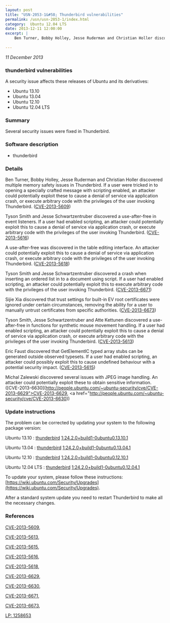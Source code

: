 ```yaml
---
layout: post
title: "USN-2053-1&#58; Thunderbird vulnerabilities"
permalink: /usn/usn-2053-1/index.html
category:  Ubuntu 12.04 LTS
date: 2013-12-11 12:00:00
excerpt: |
    Ben Turner, Bobby Holley, Jesse Ruderman and Christian Holler discovered multiple memory safety issues in Thunderbird. If a user were tricked in to opening a specially crafted message with scripting enabled, an attacker could potentially exploit these to cause a denial of service via application crash, or execute arbitrary code with the privileges of the user invoking Thunderbird. ([CVE-2013-5609](http://people.ubuntu.com/~ubuntu-security/cve/CVE-2013-5609))
    
--- 
```

 
 

*11 December 2013*

### thunderbird vulnerabilities

A security issue affects these releases of Ubuntu and its derivatives:

* Ubuntu 13.10
* Ubuntu 13.04
* Ubuntu 12.10
* Ubuntu 12.04 LTS

### Summary

Several security issues were fixed in Thunderbird. 

### Software description

* thunderbird 

### Details

Ben Turner, Bobby Holley, Jesse Ruderman and Christian Holler discovered multiple memory safety issues in Thunderbird. If a user were tricked in to opening a specially crafted message with scripting enabled, an attacker could potentially exploit these to cause a denial of service via application crash, or execute arbitrary code with the privileges of the user invoking Thunderbird. ([CVE-2013-5609](http://people.ubuntu.com/~ubuntu-security/cve/CVE-2013-5609))

Tyson Smith and Jesse Schwartzentruber discovered a use-after-free in event listeners. If a user had enabled scripting, an attacker could potentially exploit this to cause a denial of service via application crash, or execute arbitrary code with the privileges of the user invoking Thunderbird. ([CVE-2013-5616](http://people.ubuntu.com/~ubuntu-security/cve/CVE-2013-5616))

A use-after-free was discovered in the table editing interface. An attacker could potentially exploit this to cause a denial of service via application crash, or execute arbitrary code with the privileges of the user invoking Thunderbird. ([CVE-2013-5618](http://people.ubuntu.com/~ubuntu-security/cve/CVE-2013-5618))

Tyson Smith and Jesse Schwartzentruber discovered a crash when inserting an ordered list in to a document using script. If a user had enabled scripting, an attacker could potentially exploit this to execute arbitrary code with the privileges of the user invoking Thunderbird. ([CVE-2013-6671](http://people.ubuntu.com/~ubuntu-security/cve/CVE-2013-6671))

Sijie Xia discovered that trust settings for built-in EV root certificates were ignored under certain circumstances, removing the ability for a user to manually untrust certificates from specific authorities. ([CVE-2013-6673](http://people.ubuntu.com/~ubuntu-security/cve/CVE-2013-6673))

Tyson Smith, Jesse Schwartzentruber and Atte Kettunen discovered a use-after-free in functions for synthetic mouse movement handling. If a user had enabled scripting, an attacker could potentially exploit this to cause a denial of service via application crash, or execute arbitrary code with the privileges of the user invoking Thunderbird. ([CVE-2013-5613](http://people.ubuntu.com/~ubuntu-security/cve/CVE-2013-5613))

Eric Faust discovered that GetElementIC typed array stubs can be generated outside observed typesets. If a user had enabled scripting, an attacker could possibly exploit this to cause undefined behaviour with a potential security impact. ([CVE-2013-5615](http://people.ubuntu.com/~ubuntu-security/cve/CVE-2013-5615))

Michal Zalewski discovered several issues with JPEG image handling. An attacker could potentially exploit these to obtain sensitive information. ([CVE-2013-6630](http://people.ubuntu.com/~ubuntu-security/cve/CVE-2013-6629">CVE-2013-6629</a>, <a href="http://people.ubuntu.com/~ubuntu-security/cve/CVE-2013-6630)) 

### Update instructions

The problem can be corrected by updating your system to the following package version:

Ubuntu 13.10
 : [thunderbird](https://launchpad.net/ubuntu/+source/thunderbird) <span> [1:24.2.0+build1-0ubuntu0.13.10.1](https://launchpad.net/ubuntu/+source/thunderbird/1:24.2.0+build1-0ubuntu0.13.10.1) </span> 

Ubuntu 13.04
 : [thunderbird](https://launchpad.net/ubuntu/+source/thunderbird) <span> [1:24.2.0+build1-0ubuntu0.13.04.1](https://launchpad.net/ubuntu/+source/thunderbird/1:24.2.0+build1-0ubuntu0.13.04.1) </span> 

Ubuntu 12.10
 : [thunderbird](https://launchpad.net/ubuntu/+source/thunderbird) <span> [1:24.2.0+build1-0ubuntu0.12.10.1](https://launchpad.net/ubuntu/+source/thunderbird/1:24.2.0+build1-0ubuntu0.12.10.1) </span> 

Ubuntu 12.04 LTS
 : [thunderbird](https://launchpad.net/ubuntu/+source/thunderbird) <span> [1:24.2.0+build1-0ubuntu0.12.04.1](https://launchpad.net/ubuntu/+source/thunderbird/1:24.2.0+build1-0ubuntu0.12.04.1) </span> 

To update your system, please follow these instructions: [https://wiki.ubuntu.com/Security/Upgrades](https://wiki.ubuntu.com/Security/Upgrades).

After a standard system update you need to restart Thunderbird to make all the necessary changes. 

### References

 
 [CVE-2013-5609](http://people.ubuntu.com/~ubuntu-security/cve/CVE-2013-5609), 

 [CVE-2013-5613](http://people.ubuntu.com/~ubuntu-security/cve/CVE-2013-5613), 

 [CVE-2013-5615](http://people.ubuntu.com/~ubuntu-security/cve/CVE-2013-5615), 

 [CVE-2013-5616](http://people.ubuntu.com/~ubuntu-security/cve/CVE-2013-5616), 

 [CVE-2013-5618](http://people.ubuntu.com/~ubuntu-security/cve/CVE-2013-5618), 

 [CVE-2013-6629](http://people.ubuntu.com/~ubuntu-security/cve/CVE-2013-6629), 

 [CVE-2013-6630](http://people.ubuntu.com/~ubuntu-security/cve/CVE-2013-6630), 

 [CVE-2013-6671](http://people.ubuntu.com/~ubuntu-security/cve/CVE-2013-6671), 

 [CVE-2013-6673](http://people.ubuntu.com/~ubuntu-security/cve/CVE-2013-6673), 

 [LP: 1258653](https://launchpad.net/bugs/1258653)
 

